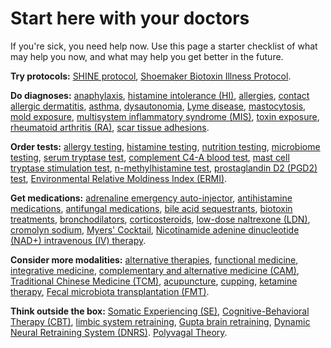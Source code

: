 # Start here with your doctors

If you're sick, you need help now. Use this page a starter checklist of what may help you now, and what may help you get better in the future.

**Try protocols:**
[SHINE protocol](../shine-protocol),
[Shoemaker Biotoxin Illness Protocol](../shoemaker-biotoxin-illness-protocol).

**Do diagnoses:** 
[anaphylaxis](../anaphylaxis),
[histamine intolerance (HI)](../histamine-intolerance),
[allergies](../allergies),
[contact allergic dermatitis](../contact-allergic-dermatitis),
[asthma](../asthma),
[dysautonomia](../dysautonomia),
[Lyme disease](../lyme-disease),
[mastocytosis](../mastocytosis),
[mold exposure](../mold-exposure),
[multisystem inflammatory syndrome (MIS)](../multisystem-inflammatory-syndrome),
[toxin exposure](../toxin-exposure),
[rheumatoid arthritis (RA)](../rheumatoid-arthritis),
[scar tissue adhesions](../scar-tissue-adhesions).

**Order tests:** 
[allergy testing](../allergy-testing),
[histamine testing](../histamine-testing),
[nutrition testing](../nutrition-testing),
[microbiome testing](../microbiome-testing),
[serum tryptase test](../serum-tryptase-test),
[complement C4-A blood test](../complement-c4-a-blood-test),
[mast cell tryptase stimulation test](../mast-cell-tryptase-stimulation-test),
[n-methylhistamine test](../n-methylhistamine-test),
[prostaglandin D2 (PGD2) test](../prostaglandin-d2-test),
[Environmental Relative Moldiness Index (ERMI)](../environmental-relative-moldiness-index).

**Get medications:**
[adrenaline emergency auto-injector](../adrenaline-emergency-auto-injector),
[antihistamine medications](../antihistamine-medications),
[antifungal medications](../antifungal-medications),
[bile acid sequestrants](../bile-acid-sequestrants),
[biotoxin treatments](../biotoxin-treatments),
[bronchodilators](../bronchodilators),
[corticosteroids](../corticosteroids),
[low-dose naltrexone (LDN)](../low-dose-naltrexone),
[cromolyn sodium](../cromolyn-sodium),
[Myers' Cocktail](../myers-cocktail),
[Nicotinamide adenine dinucleotide (NAD+) intravenous (IV) therapy](../nicotinamide-adenine-dinucleotide-intravenous-therapy).

**Consider more modalities:** 
[alternative therapies](../alternative-therapies),
[functional medicine](../functional-medicine),
[integrative medicine](../integrative-medicine),
[complementary and alternative medicine (CAM)](../complementary-and-alternative-medicine),
[Traditional Chinese Medicine (TCM)](../traditional-chinese-medicine),
[acupuncture](../acupuncture),
[cupping](../cupping),
[ketamine therapy](../ketamine-therapy),
[Fecal microbiota transplantation (FMT)](../fecal-microbiota-transplantation).

**Think outside the box:** 
[Somatic Experiencing (SE)](../somatic-experiencing),
[Cognitive-Behavioral Therapy (CBT)](../cognitive-behavioral-therapy),
[limbic system retraining](../limbic-system-retraining),
[Gupta brain retraining](../gupta-brain-retraining),
[Dynamic Neural Retraining System (DNRS)](../dynamic-neural-retraining-system).
[Polyvagal Theory](../polyvagal-theory).

